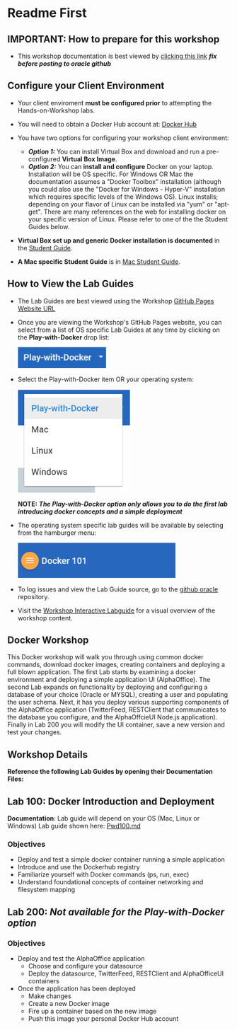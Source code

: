# Readme First

## IMPORTANT: How to prepare for this workshop

- This workshop documentation is best viewed by [clicking this link](https://wvbirder.github.io/docker/workshops/docker/) ***fix before posting to oracle github***
        
## Configure your Client Environment

- Your client enviroment **must be configured prior** to attempting the Hands-on-Workshop labs.
- You will need to obtain a Docker Hub account at: [Docker Hub](https://hub.docker.com/)
- You have two options for configuring your workshop client environment: 
     - ***Option 1:*** You can install Virtual Box and download and run a pre-configured **Virtual Box Image**.
     - ***Option 2:*** You can **install and configure** Docker on your laptop. Installation will be OS specific. For Windows OR Mac the documentation assumes a "Docker Toolbox" installation (although you could also use the "Docker for Windows - Hyper-V" installation which requires specific levels of the Windows OS). Linux installs; depending on your flavor of Linux can be installed via "yum" or "apt-get". There are many references on the web for installing docker on your specific version of Linux. Please refer to one of the the Student Guides below.

- **Virtual Box set up and generic Docker installation is documented** in the [Student Guide](StudentGuide.md).

- **A Mac specific Student Guide** is in [Mac Student Guide](MacStudentGuide.md).
      
## How to View the Lab Guides

- The Lab Guides are best viewed using the Workshop [GitHub Pages Website URL](https://oracle.github.io/learning-library/workshops/docker/) 
- Once you are viewing the Workshop's GitHub Pages website, you can select from a list of OS specific Lab Guides at any time by clicking on the **Play-with-Docker** drop list:

    ![](images/WorkshopMenu3.png)

- Select the Play-with-Docker item OR your operating system:

    ![](images/WorkshopMenu2.png)

    **NOTE:** ***The Play-with-Docker option only allows you to do the first lab introducing docker concepts and a simple deployment***

- The operating system specific lab guides will be available by selecting from the hamburger menu:    

    ![](images/WorkshopMenu.png)  

- To log issues and view the Lab Guide source, go to the [github oracle](https://github.com/oracle/learning-library/issues/new) repository.

- Visit the [Workshop Interactive Labguide](https://launch.oracle.com/?docker-workshop) for a visual overview of the workshop content. 

## Docker Workshop

This Docker workshop will walk you through using common docker commands, download docker images, creating containers and deploying a full blown application. The first Lab starts by examining a docker environment and deploying a simple application UI (AlphaOffice). The second Lab expands on functionality by deploying and configuring a database of your choice (Oracle or MYSQL), creating a user and populating the user schema. Next, it has you deploy various supporting components of the AlphaOffice application (TwitterFeed, RESTClient that communicates to the database you configure, and the AlphaOffcieUI Node.js application). Finally in Lab 200 you will modify the UI container, save a new version and test your changes.

## Workshop Details

**Reference the following Lab Guides by opening their Documentation Files:**

## Lab 100: Docker Introduction and Deployment

**Documentation**: Lab guide will depend on your OS (Mac, Linux or Windows)
Lab guide shown here: [Pwd100.md](Pwd100.md)

### Objectives

- Deploy and test a simple docker container running a simple application
- Introduce and use the Dockerhub registry
- Familiarize yourself with Docker commands (ps, run, exec)
- Understand foundational concepts of container networking and filesystem mapping

## Lab 200: ***Not available for the Play-with-Docker option***

### Objectives

- Deploy and test the AlphaOffice application
    - Choose and configure your datasource
    - Deploy the datasource, TwitterFeed, RESTClient and AlphaOfficeUI containers
- Once the application has been deployed
    - Make changes
    - Create a new Docker image
    - Fire up a container based on the new image
    - Push this image your personal Docker Hub account
